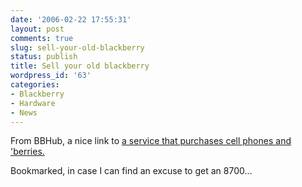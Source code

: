 ```yaml
---
date: '2006-02-22 17:55:31'
layout: post
comments: true
slug: sell-your-old-blackberry
status: publish
title: Sell your old blackberry
wordpress_id: '63'
categories:
- Blackberry
- Hardware
- News
---
```


From BBHub, a nice link to [a service that purchases cell phones and 'berries.](http://www.bbhub.com/2006/02/22/service-will-buy-your-old-blackberry-for-cash/)

Bookmarked, in case I can find an excuse to get an 8700...
